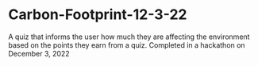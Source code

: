 # Carbon-Footprint-12-3-22
A quiz that informs the user how much they are affecting the environment based on the points they earn from a quiz. Completed in a hackathon on December 3, 2022
